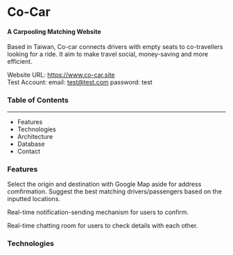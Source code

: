 # Co-Car
#### A Carpooling Matching Website
Based in Taiwan, Co-car connects drivers with empty seats to co-travellers looking for a ride. It aim to make travel social, money-saving and more efficient. 

Website URL: https://www.co-car.site <br>
Test Account: 
email: test@test.com
password: test

### Table of Contents
-----
* Features
* Technologies
* Architecture
* Database
* Contact

### Features
Select the origin and destination with Google Map aside for address comfirmation.
Suggest the best matching drivers/passengers based on the inputted locations.

Real-time notification-sending mechanism for users to confirm.

Real-time chatting room for users to check details with each other.

### Technologies
